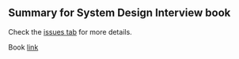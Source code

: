## Summary for System Design Interview book

Check the [issues tab](https://github.com/tuananhhedspibk/SystemDesignInterview/issues) for more details.

Book [link](https://www.amazon.co.jp/System-Design-Interview-insiders-Second/dp/B08CMF2CQF/ref=asc_df_B08CMF2CQF/?tag=jpgo-22&linkCode=df0&hvadid=453560710311&hvpos=&hvnetw=g&hvrand=4241480610381759880&hvpone=&hvptwo=&hvqmt=&hvdev=c&hvdvcmdl=&hvlocint=&hvlocphy=1009306&hvtargid=pla-934212337151&psc=1&th=1&psc=1)
